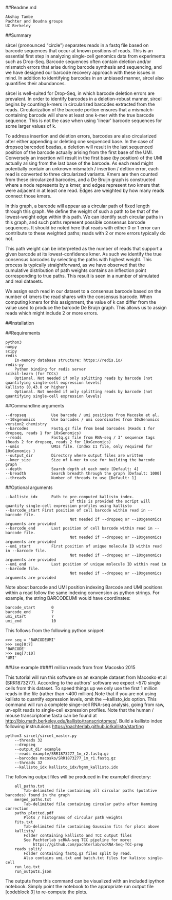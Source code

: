 ##Readme.md

	Akshay Tambe
	Pachter and Doudna groups
	UC Berkeley


##Summary

sircel (pronounced "circle")  separates reads in a fastq file based on barcode sequences that occur at known positions of reads. This is an essential first step in analyzing single-cell genomics data from experiments such as Drop-Seq. Barcode sequences often contain deletion and/or mismatch errors that arise during barcode synthesis and sequencing, and we have designed our barcode recovery approach with these issues in mind. In addition to identifying barcodes in an unbiased manner, sircel also quantifies their abundances.

sircel is well-suited for Drop-Seq, in which barcode deletion errors are prevalent. In order to identify barcodes in a deletion-robust manner, sircel begins by counting k-mers in circularized barcodes extracted from the reads. Circularization of the barcode portion ensures that a mismatch-containing barcode will share at least one k-mer with the true barcode sequence. This is not the case when using 'linear' barcode sequences for some larger values of k.

To address insertion and deletion errors, barcodes are also circularized after either appending or deleting one sequenced base. In the case of dropseq barcoded beadas, a deletion will result in the last sequenced position of the barcode actually arising from the first base of the UMI. Conversely an insertion will result in the first base (by position) of the UMI actually arising from the last base of the barcode. As each read might potentially contain an unknown mismatch / insertion / deltion error, each read is converted to three circularized variants. Kmers are then counted from these circularized barcodes, and a De Bruijn graph is constructed where a node represents by a kmer, and edges represent two kmers that were adjacent in at least one read. Edges are weighted by how many reads connect those kmers.

In this graph, a barcode will appear as a circular path of fixed length through this graph. We define the weight of such a path to be that of the lowest-weight edge within this path. We can identify such circular paths in this graph, and such paths represent possible consensus barcode sequences. It should be noted here that reads with either 0 or 1 error can contribute to these weighted paths; reads with 2 or more errors typically do not. 

This path weight can be interpreted as the number of reads that support a given barcode at its lowest-confidence kmer. As such we identify the true consensus barcodes by selecting the paths with highest weight. This process is typically straightforward, as we have observed that the cumulative distribution of path weights contains an inflection point corresponding to true paths. This result is seen in a number of simulated and real datasets.

We assign each read in our dataset to a consensus barcode based on the number of kmers the read shares with the consensus barcode. When computing kmers for this assignment, the value of k can differ from the value used to produce the barcode De Bruijn graph. This allows us to assign reads which might include 2 or more errors.

##Installation






##Requirements

	python3
	numpy
	scipy
	redis
		In-memory database structure: https://redis.io/
	redis-py
		Python binding for redis server
	scikit-learn (for TCCs)
		Optional. Not needed if only splitting reads by barcode (not quantifying single-cell expression levels)
	kallisto (0.43.0 or higher)
		Optional. Not needed if only splitting reads by barcode (not quantifying single-cell expression levels)


##Commandline arguments

	--dropseq			Use barcode / umi positions from Macosko et al.
	--10xgenomics		Use barcodes / umi coordinates from 10xGenomics version2 chemistry
	--barcodes			Fastq.gz file from bead barcodes (Reads 1 for dropseq, reads 1 for 10xGenomics)
	--reads				Fastq.gz file from RNA-seq / 3' sequence tags (Reads 2 for dropseq, reads 2 for 10xGenomics)
	--umis				UMIs file. (Index I1 file, only required for 10xGenomics )
	--output_dir		Directory where output files are written
	--kmer_size			Size of k-mer to use for building the barcode graph
	--depth				Search depth at each node [Default: 4]
	--breadth			Search breadth through the graph [Default: 1000]
	--threads			Number of threads to use [Default: 1]
	
##Optional arguments

	--kallisto_idx		Path to pre-computed kallisto index.
								If this is provided the script will quantify single-cell expression profiles using kallisto
	--barcode_start	First position of cell barcode within read in --barcode file.
								Not needed if --dropseq or --10xgenomics arguments are provided
	--barcode_end		Last position of cell barcode within read in --barcode file.
								Not needed if --dropseq or --10xgenomics arguments are provided
	--umi_start			First position of unique molecule ID within read in --barcode file.
								Not needed if --dropseq or --10xgenomics arguments are provided
	--umi_end			Last position of unique molecule ID within read in --barcode file.
								Not needed if --dropseq or --10xgenomics arguments are provided
	
Note about barcode and UMI position indexing
Barcode and UMI positions within a read follow the same indexing convension as python strings. For example, the string BARCODEUMI would have coordinates:

	barcode_start		0
	barcode_end			7
	umi_start			7
	umi_end				10
	
This follows from the following python snippet:

	>>> seq = 'BARCODEUMI'
	>>> seq[0:7]
	'BARCODE'
	>>> seq[7:10]
	'UMI'


##Use example
####1 million reads from  from Macosko 2015

This tutorial will run this software on an example dataset from Macosko et al (SRR1873277). According to the authors' software we expect ~570 single cells from this dataset. To speed things up we only use the first 1 million reads in the file (rather than ~400 million).Note that if you are not using kallisto to quantify expression levels, omit the --kallisto_idx option. This command will run a complete singe-cell RNA-seq analysis, going from raw, un-split reads to single-cell expression profiles. Note that the human / mouse transcriptome fasta can be found at http://bio.math.berkeley.edu/kallisto/transcriptomes/. Build a kallisto index following instrutuions https://pachterlab.github.io/kallisto/starting

	python3 sircel/sircel_master.py
		--threads 32
		--dropseq
		--output_dir example
		--reads example/SRR1873277_1m_r2.fastq.gz
		--barcodes macosko/SRR1873277_1m_r1.fastq.gz
		--threads 32
		--kallisto_idx kallisto_idx/hgmm_kallisto.idx

The following output files will be produced in the example/ directory:

		all_paths.txt
			Tab-delimited file containing all circular paths (putative barcodes) found in the graph 
		merged_paths.txt
			Tab-delimited file containing circular paths after Hamming correction	
		paths_plotted.pdf
			Plots / histograms of circular path weights
		fits.txt
			Tab-delimited file containing Gaussian fits for plots above
		kallisto/
			Folder containing kallisto and TCC output files
			See Pachterlab scRNA-seq TCC pipeline for more:
				https://github.com/pachterlab/scRNA-Seq-TCC-prep
		reads_split/
			Folder containing fastq.gz files split by read.
			Also contains umi.txt and batch.txt files for kalisto single-cell
		run_log.txt
		run_outputs.json

The outputs from this command can be visualized with an included ipython notebook. Simply point the notebook to the appropriate run output file [codeblock 3] to re-compute the plots.


